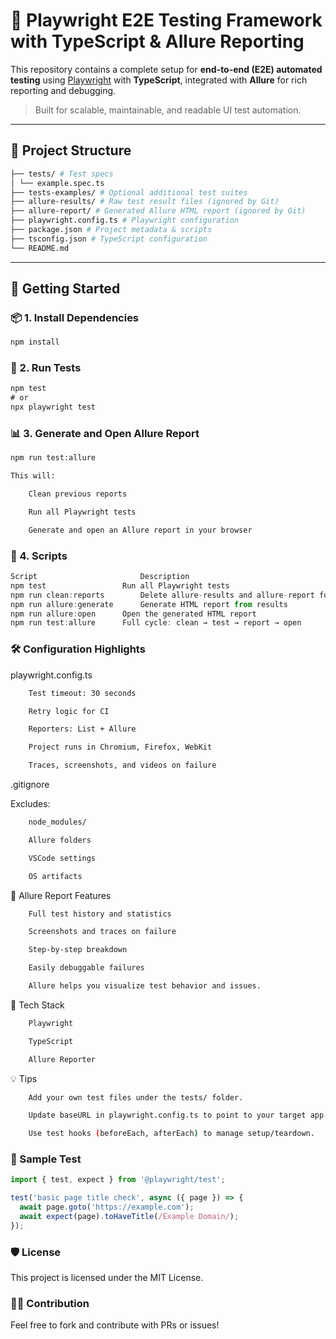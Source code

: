 # 🧪 Playwright E2E Testing Framework with TypeScript & Allure Reporting

This repository contains a complete setup for **end-to-end (E2E) automated testing** using [Playwright](https://playwright.dev/) with **TypeScript**, integrated with **Allure** for rich reporting and debugging.

> Built for scalable, maintainable, and readable UI test automation.

---

## 📂 Project Structure
```bash
├── tests/ # Test specs
│ └── example.spec.ts
├── tests-examples/ # Optional additional test suites
├── allure-results/ # Raw test result files (ignored by Git)
├── allure-report/ # Generated Allure HTML report (ignored by Git)
├── playwright.config.ts # Playwright configuration
├── package.json # Project metadata & scripts
├── tsconfig.json # TypeScript configuration
└── README.md
```

---

## 🚀 Getting Started

### 📦 1. Install Dependencies

```ts
npm install
```
### 🧪 2. Run Tests

```ts
npm test
# or
npx playwright test
```

### 📊 3. Generate and Open Allure Report
```bash
npm run test:allure

This will:

    Clean previous reports

    Run all Playwright tests

    Generate and open an Allure report in your browser
```
### 🧾 4. Scripts
```ts
Script	                     Description
npm test	             Run all Playwright tests
npm run clean:reports	     Delete allure-results and allure-report folders
npm run allure:generate	     Generate HTML report from results
npm run allure:open	     Open the generated HTML report
npm run test:allure	     Full cycle: clean → test → report → open
```
### 🛠️ Configuration Highlights

playwright.config.ts
```bash
    Test timeout: 30 seconds

    Retry logic for CI

    Reporters: List + Allure

    Project runs in Chromium, Firefox, WebKit

    Traces, screenshots, and videos on failure
```
.gitignore

Excludes:
```bash
    node_modules/

    Allure folders

    VSCode settings

    OS artifacts
```
📸 Allure Report Features
```bash
    Full test history and statistics

    Screenshots and traces on failure

    Step-by-step breakdown

    Easily debuggable failures

    Allure helps you visualize test behavior and issues.
```
🧰 Tech Stack
```bash
    Playwright

    TypeScript

    Allure Reporter
```
💡 Tips
```bash
    Add your own test files under the tests/ folder.

    Update baseURL in playwright.config.ts to point to your target app.

    Use test hooks (beforeEach, afterEach) to manage setup/teardown.
```
### 🧪 Sample Test
```ts
import { test, expect } from '@playwright/test';

test('basic page title check', async ({ page }) => {
  await page.goto('https://example.com');
  await expect(page).toHaveTitle(/Example Domain/);
});
```
### 🛡️ License

This project is licensed under the MIT License.
### 🙋‍♂️ Contribution

Feel free to fork and contribute with PRs or issues!
